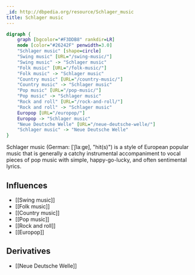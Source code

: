 ```yaml
---
_id: http://dbpedia.org/resource/Schlager_music
title: Schlager music
---
```


```dot
digraph {
	graph [bgcolor="#F3DDB8" rankdir=LR]
	node [color="#26242F" penwidth=3.0]
	"Schlager music" [shape=circle]
	"Swing music" [URL="/swing-music/"]
	"Swing music" -> "Schlager music"
	"Folk music" [URL="/folk-music/"]
	"Folk music" -> "Schlager music"
	"Country music" [URL="/country-music/"]
	"Country music" -> "Schlager music"
	"Pop music" [URL="/pop-music/"]
	"Pop music" -> "Schlager music"
	"Rock and roll" [URL="/rock-and-roll/"]
	"Rock and roll" -> "Schlager music"
	Europop [URL="/europop/"]
	Europop -> "Schlager music"
	"Neue Deutsche Welle" [URL="/neue-deutsche-welle/"]
	"Schlager music" -> "Neue Deutsche Welle"
}
```

Schlager music (German: [ˈʃlaːɡɐ], "hit(s)") is a style of European popular music that is generally a catchy instrumental accompaniment to vocal pieces of pop music with simple, happy-go-lucky, and often sentimental lyrics.

## Influences

- [[Swing music]]
- [[Folk music]]
- [[Country music]]
- [[Pop music]]
- [[Rock and roll]]
- [[Europop]]

## Derivatives

- [[Neue Deutsche Welle]]

